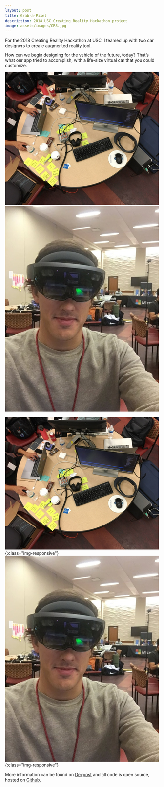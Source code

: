 ```yaml
---
layout: post
title: Grab-a-Pixel
description: 2018 USC Creating Reality Hackathon project
image: assets/images/CR3.jpg
---
```


For the 2018 Creating Reality Hackathon at USC, I teamed up with two car designers to create augmented reality tool.

How can we begin designing for the vehicle of the future, today? That’s what our app tried to accomplish, with a life-size virtual car that you could customize.

<span class="image left"><img src="assets/images/CR1.jpg" alt="" /></span>
<span class="image left"><img src="assets/images/CR2.jpg" alt="" /></span>

![CR1](/assets/images/CR1.jpg){:class="img-responsive"}
![CR2](/assets/images/CR2.jpg){:class="img-responsive"}

More information can be found on [Devpost](https://devpost.com/software/3d-holo-colab) and all code is open source, hosted on [Github](https://github.com/creatingrealitysubmissions/3d-holo-colab).

